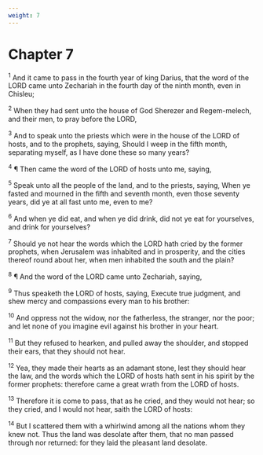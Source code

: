 ```yaml
---
weight: 7
---
```


# Chapter 7

<sup>1</sup> And it came to pass in the fourth year of king Darius, that the word of the LORD came unto Zechariah in the fourth day of the ninth month, even in Chisleu; 

<sup>2</sup> When they had sent unto the house of God Sherezer and Regem-melech, and their men, to pray before the LORD, 

<sup>3</sup> And to speak unto the priests which were in the house of the LORD of hosts, and to the prophets, saying, Should I weep in the fifth month, separating myself, as I have done these so many years? 

<sup>4</sup> ¶ Then came the word of the LORD of hosts unto me, saying, 

<sup>5</sup> Speak unto all the people of the land, and to the priests, saying, When ye fasted and mourned in the fifth and seventh month, even those seventy years, did ye at all fast unto me, even to me? 

<sup>6</sup> And when ye did eat, and when ye did drink, did not ye eat for yourselves, and drink for yourselves? 

<sup>7</sup> Should ye not hear the words which the LORD hath cried by the former prophets, when Jerusalem was inhabited and in prosperity, and the cities thereof round about her, when men inhabited the south and the plain? 

<sup>8</sup> ¶ And the word of the LORD came unto Zechariah, saying, 

<sup>9</sup> Thus speaketh the LORD of hosts, saying, Execute true judgment, and shew mercy and compassions every man to his brother: 

<sup>10</sup> And oppress not the widow, nor the fatherless, the stranger, nor the poor; and let none of you imagine evil against his brother in your heart. 

<sup>11</sup> But they refused to hearken, and pulled away the shoulder, and stopped their ears, that they should not hear. 

<sup>12</sup> Yea, they made their hearts as an adamant stone, lest they should hear the law, and the words which the LORD of hosts hath sent in his spirit by the former prophets: therefore came a great wrath from the LORD of hosts. 

<sup>13</sup> Therefore it is come to pass, that as he cried, and they would not hear; so they cried, and I would not hear, saith the LORD of hosts: 

<sup>14</sup> But I scattered them with a whirlwind among all the nations whom they knew not. Thus the land was desolate after them, that no man passed through nor returned: for they laid the pleasant land desolate. 


